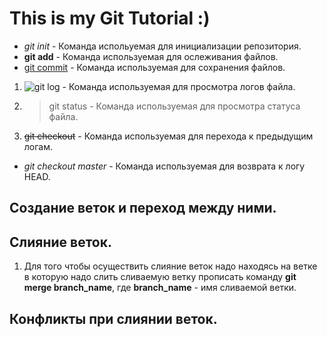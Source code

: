 # This is my Git Tutorial :)

* *git init* - Команда испольуемая для инициализации репозитория.
* **git add** - Команда используемая для ослеживания файлов.
* [git commit](#) - Команда используемая для сохранения файлов.
1. ![git log](№) - Команда используемая для просмотра логов файла.
2. >git status - Команда используемая для просмотра статуса файла.
3. ~~git checkout~~ - Команда используемая для перехода к предыдущим логам.
- _git checkout master_ - Команда используемая для возврата к логу HEAD.

## Создание веток и переход между ними.

## Слияние веток.
1. Для того чтобы осуществить слияние веток надо находясь на ветке в которую надо слить сливаемую ветку прописать команду **git merge branch_name**, где **branch_name** - имя сливаемой ветки. 
## Конфликты при слиянии веток.